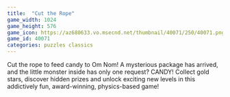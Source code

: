 ```yaml
---
title:  "Cut the Rope"
game_width: 1024
game_height: 576
game_icon: https://az680633.vo.msecnd.net/thumbnail/40071/250/40071.png
game_id: 40071
categories: puzzles classics
---
```

Cut the rope to feed candy to Om Nom! A mysterious package has arrived, and the little monster inside has only one request? CANDY! Collect gold stars, discover hidden prizes and unlock exciting new levels in this addictively fun, award-winning, physics-based game!
